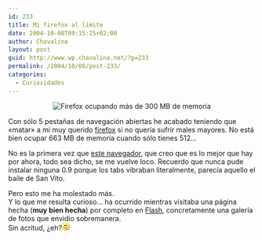 ```yaml
---
id: 233
title: Mi firefox al límite
date: 2004-10-08T09:15:25+02:00
author: Chavalina
layout: post
guid: http://www.wp.chavalina.net/?p=233
permalink: /2004/10/08/post-233/
categories:
  - Curiosidades
---
```

<p align="center">
  <img class="imgcentro" src="http://www.chavalina.net/imagenes/fotos/firefox300m.gif" alt="Firefox ocupando más de 300 MB de memoria" />
</p>

Con sólo 5 pesta&ntilde;as de navegación abiertas he acabado teniendo que «matar» a mi muy querido <a href="http://www.mozilla.org/products/firefox/" target="_blank">firefox</a> si no quer&iacute;a sufrir males mayores. No está bien ocupar 663 MB de memoria cuando sólo tienes 512…

No es la primera vez que <a href="http://www.mozilla.org/products/firefox/" target="_blank">este navegador</a>, que creo que es lo mejor que hay por ahora, todo sea dicho, se me vuelve loco. Recuerdo que nunca pude instalar ninguna 0.9 porque los tabs vibraban literalmente, parec&iacute;a aquello el baile de San Vito.

Pero esto me ha molestado más.  
Y lo que me resulta curioso… ha ocurrido mientras visitaba una página hecha (**muy bien hecha**) por completo en <a href="http://www.macromedia.com/software/flash/&prime;" target="_blank">Flash</a>, concretamente una galer&iacute;a de fotos que envidio sobremanera.  
Sin acritud, &iquest;eh?![emo](/imagenes/emoticonos/sonrisa.gif)